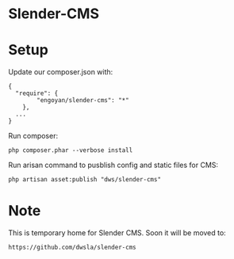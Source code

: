 Slender-CMS
===========

Setup
====

Update our composer.json with:
```
{
  "require": {
        "engoyan/slender-cms": "*"
	},
  ...
}
```

Run composer:
```
php composer.phar --verbose install
```

Run arisan command to pusblish config and static files for CMS:
```
php artisan asset:publish "dws/slender-cms"
```


Note
====
This is temporary home for Slender CMS. Soon it will be moved to:
```
https://github.com/dwsla/slender-cms
```
